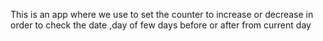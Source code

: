 This is an app where we use to set the counter to increase or decrease in order to check the date ,day of few days before or after from current day
